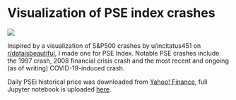 # Visualization of PSE index crashes

![](PSEi_crashes.png)

Inspired by a visualization of S&P500 crashes by u/incitatus451 on [r/dataisbeautiful](https://www.reddit.com/r/dataisbeautiful/comments/fjvtt5/oc_current_market_sell_off_compared_to_major_ones/?utm_medium=android_app&utm_source=share), I made one for PSE Index. Notable PSE crashes include the 1997 crash, 2008 financial crisis crash and the most recent and ongoing (as of writing) COVID-19-induced crash.

Daily PSEi historical price was downloaded from [Yahoo! Finance](https://finance.yahoo.com/quote/PSEI.PS/history/), full Jupyter notebook is uploaded [here](https://github.com/cedricconol/psei_crashes/blob/master/PSEi%20Crashes.ipynb).
